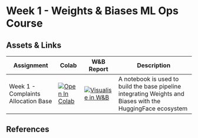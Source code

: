# Week 1 - Weights & Biases ML Ops Course

## Assets & Links

| Assignment      | Colab | W&B Report | Description |
| ----------- | ----------- | -------| ------|
| Week 1 - Complaints Allocation Base      | [![Open In Colab](https://colab.research.google.com/assets/colab-badge.svg)](https://colab.research.google.com/drive/1FKQcSFY9ShHPYzd--5L4aIebvmoRqKrm?usp=sharing)       |[![Visualise in W&B](https://raw.githubusercontent.com/wandb/assets/main/wandb-github-badge-gradient.svg)](https://wandb.ai/kayvane/wandb-week-1-complaints-classification/reports/Complaints-Allocation--VmlldzoyMjYzNzM3)| A notebook is used to build the base pipeline integrating Weights and Biases with the HuggingFace ecosystem|


## References

